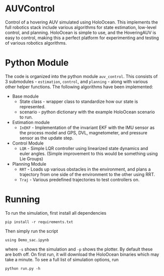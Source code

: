 # AUVControl
Control of a hovering AUV simulated using HoloOcean. This implements the full robotics stack 
include various algorithms for state estimation, low-level control, and planning. HoloOcean is simple
to use, and the HoveringAUV is easy to control, making this a perfect platform for experimenting and 
testing of various robotics algorithms.

# Python Module
The code is organized into the python module `auv_control`. This consists of 3 submodules - 
`estimation`, `control`, and `planning` - along with various other helper functions. The following algorithms have been implemented:

- Base module
    - State class - wrapper class to standardize how our state is represented.
    - scenario - python dictionary with the example HoloOcean scenario to run.
- Estimation module
    - `InEKF` - Implementation of the invariant EKF with the IMU sensor as the process model
        and GPS, DVL, magnetometer, and pressure sensor as the update step.
- Control Module
    - `LQR` - Simple LQR controller using linearized state dynamics and euler angles. (Simple
    improvement to this would be something using Lie Groups)
- Planning Module
    - `RRT` - Loads up various obstacles in the environment, and plans a trajectory from one side of the environment to the other using RRT.
    - `Traj` - Various predefined trajectories to test controllers on.

# Running

To run the simulation, first install all dependencies
```
pip install -r requirements.txt
```

Then simply run the script
```
using Demo_sac.ipynb

```
where `-s` shows the simulation and `-p` shows the plotter. By default these are both off. On first run, it will download the HoloOcean binaries which may take a minute. To see a full list of simulation options, run
```
python run.py -h
```
